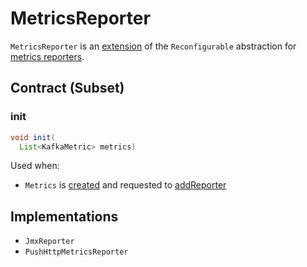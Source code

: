 # MetricsReporter

`MetricsReporter` is an [extension](#contract) of the `Reconfigurable` abstraction for [metrics reporters](#implementations).

## Contract (Subset)

### <span id="init"> init

```java
void init(
  List<KafkaMetric> metrics)
```

Used when:

* `Metrics` is [created](Metrics.md#creating-instance) and requested to [addReporter](Metrics.md#addReporter)

## Implementations

* `JmxReporter`
* `PushHttpMetricsReporter`
